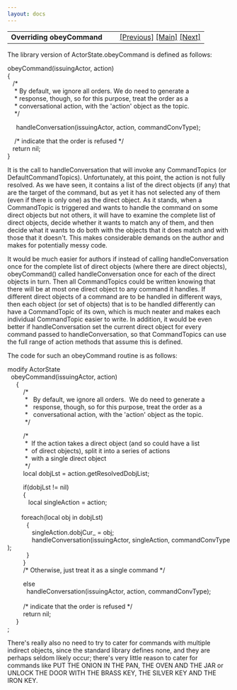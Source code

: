 ```yaml
---
layout: docs
---
```

<table width="100%" data-border="0" data-cellspacing="0"
data-cellpadding="3" data-bgcolor="#C0C0C0">
<colgroup>
<col style="width: 50%" />
<col style="width: 50%" />
</colgroup>
<tbody>
<tr>
<td style="text-align: left;"><strong>Overriding obeyCommand<br />
</strong></td>
<td style="text-align: right;"><a
href="defaultcommandtopic.html">[Previous]</a> <a
href="generalintroduction.html">[Main]</a> <a
href="tcommandtopic.html">[Next]</a></td>
</tr>
</tbody>
</table>

  
The library version of ActorState.obeyCommand is defined as follows:  
  
obeyCommand(issuingActor, action)   
{   
   /\*   
    \* By default, we ignore all orders. We do need to generate a   
    \* response, though, so for this purpose, treat the order as a   
    \* conversational action, with the 'action' object as the topic.   
    \*/  
  
     handleConversation(issuingActor, action, commandConvType);   
  
    /\* indicate that the order is refused \*/   
   return nil;   
}   
  
It is the call to handleConversation that will invoke any CommandTopics
(or DefaultCommandTopics). Unfortunately, at this point, the action is
not fully resolved. As we have seen, it contains a list of the direct
objects (if any) that are the target of the command, but as yet it has
not selected any of them (even if there is only one) as the direct
object. As it stands, when a CommandTopic is triggered and wants to
handle the command on some direct objects but not others, it will have
to examine the complete list of direct objects, decide whether it wants
to match any of them, and then decide what it wants to do both with the
objects that it does match and with those that it doesn't. This makes
considerable demands on the author and makes for potentially messy
code.  
  
It would be much easier for authors if instead of calling
handleConversation once for the complete list of direct objects (where
there are direct objects), obeyCommand() called handleConversation once
for each of the direct objects in turn. Then all CommandTopics could be
written knowing that there will be at most one direct object to any
command it handles. If different direct objects of a command are to be
handled in different ways, then each object (or set of objects) that is
to be handled differently can have a CommandTopic of its own, which is
much neater and makes each individual CommandTopic easier to write. In
addition, it would be even better if handleConversation set the current
direct object for every command passed to handleConversation, so that
CommandTopics can use the full range of action methods that assume this
is defined.  
  
The code for such an obeyCommand routine is as follows:  
  
modify ActorState  
  obeyCommand(issuingActor, action)  
     {  
         /\*   
          \*   By default, we ignore all orders.  We do need to generate a  
          \*   response, though, so for this purpose, treat the order as a  
          \*   conversational action, with the 'action' object as the topic.  
          \*/  
  
         /\*   
          \*  If the action takes a direct object (and so could have a list  
          \*  of direct objects), split it into a series of actions  
          \*  with a single direct object  
          \*/  
         local dobjLst = action.getResolvedDobjList;  
  
         if(dobjLst != nil)   
         {  
            local singleAction = action;  
   
        foreach(local obj in dobjLst)  
           {  
              singleAction.dobjCur\_ = obj;  
              handleConversation(issuingActor, singleAction, commandConvType);   
           }  
         }  
         /\* Otherwise, just treat it as a single command \*/  
  
         else  
           handleConversation(issuingActor, action, commandConvType);  
   
         /\* indicate that the order is refused \*/  
         return nil;  
     }  
;  
  
There's really also no need to try to cater for commands with multiple
indirect objects, since the standard library defines none, and they are
perhaps seldom likely occur; there's very little reason to cater for
commands like PUT THE ONION IN THE PAN, THE OVEN AND THE JAR or UNLOCK
THE DOOR WITH THE BRASS KEY, THE SILVER KEY AND THE IRON KEY.  
